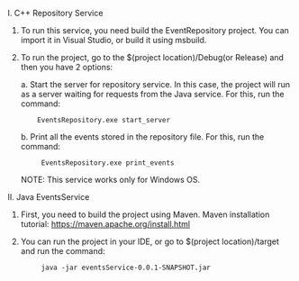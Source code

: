 I. C++ Repository Service

  1. To run this service, you need build the EventRepository project. You can import it in Visual Studio, or build it using msbuild.
  2. To run the project, go to the $(project location)/Debug(or Release) and then you have 2 options:
  
      a. Start the server for repository service. In this case, the project will run as a server waiting for requests from the Java service. For this, run the command:
        
             EventsRepository.exe start_server
          
      b. Print all the events stored in the repository file. For this, run the command:
      
              EventsRepository.exe print_events
            
     NOTE: This service works only for Windows OS.
              
II. Java EventsService

  1. First, you need to build the project using Maven. Maven installation tutorial: https://maven.apache.org/install.html
  2. You can run the project in your IDE, or go to $(project location)/target and run the command:
      
              java -jar eventsService-0.0.1-SNAPSHOT.jar
  

    

